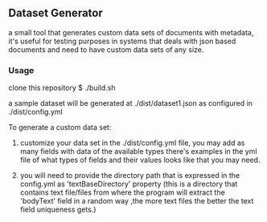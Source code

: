 ## Dataset Generator
a small tool that generates custom data sets of documents with metadata, it's useful for testing purposes
in systems that deals with json based documents and need to have custom data sets of any size.

### Usage
 clone this repository
 $ ./build.sh

a sample dataset will be generated at ./dist/dataset1.json as configured in ./dist/config.yml

To generate a custom data set:

1. customize your data set in the ./dist/config.yml file, you may add as many fields with data of the available types
   there's examples in the yml file of what types of fields and their values looks like that you may need.

2. you will need to provide the directory path that is expressed in the config.yml as 'textBaseDirectory' property
(this is a directory that contains text file/files from where the program will extract the 'bodyText' field in a random way
,the more text files the better the text field uniqueness gets.)
